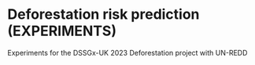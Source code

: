 # Deforestation risk prediction (EXPERIMENTS)
Experiments for the DSSGx-UK 2023 Deforestation project with UN-REDD
